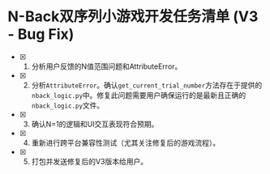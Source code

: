 # N-Back双序列小游戏开发任务清单 (V3 - Bug Fix)

- [x] 1. 分析用户反馈的N值范围问题和AttributeError。
- [x] 2. 分析`AttributeError`。确认`get_current_trial_number`方法存在于提供的`nback_logic.py`中。修复此问题需要用户确保运行的是最新且正确的`nback_logic.py`文件。
- [x] 3. 确认N=1的逻辑和UI交互表现符合预期。
- [x] 4. 重新进行跨平台兼容性测试（尤其关注修复后的游戏流程）。
- [x] 5. 打包并发送修复后的V3版本给用户。
